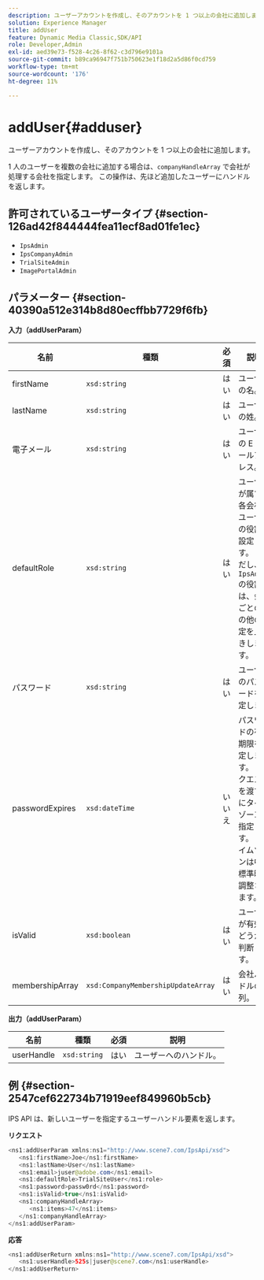 ```yaml
---
description: ユーザーアカウントを作成し、そのアカウントを 1 つ以上の会社に追加します。
solution: Experience Manager
title: addUser
feature: Dynamic Media Classic,SDK/API
role: Developer,Admin
exl-id: aed39e73-f528-4c26-8f62-c3d796e9101a
source-git-commit: b89ca96947f751b750623e1f18d2a5d86f0cd759
workflow-type: tm+mt
source-wordcount: '176'
ht-degree: 11%

---
```


# addUser{#adduser}

ユーザーアカウントを作成し、そのアカウントを 1 つ以上の会社に追加します。

1 人のユーザーを複数の会社に追加する場合は、`companyHandleArray` で会社が処理する会社を指定します。 この操作は、先ほど追加したユーザーにハンドルを返します。

## 許可されているユーザータイプ {#section-126ad42f844444fea11ecf8ad01fe1ec}

* `IpsAdmin`
* `IpsCompanyAdmin`
* `TrialSiteAdmin`
* `ImagePortalAdmin`

## パラメーター {#section-40390a512e314b8d80ecffbb7729f6fb}

**入力（addUserParam）**

| 名前 | 種類 | 必須 | 説明 |
|---|---|---|---|
| firstName | `xsd:string` | はい | ユーザーの名。 |
| lastName | `xsd:string` | はい | ユーザーの姓。 |
| 電子メール | `xsd:string` | はい | ユーザーの E メールアドレス。 |
| defaultRole | `xsd:string` | はい | ユーザーが属する各会社のユーザーの役割を設定します。 ただし、`IpsAdmin` の役割は、会社ごとのその他の設定を上書きします。 |
| パスワード | `xsd:string` | はい | ユーザーのパスワードを設定します |
| passwordExpires | `xsd:dateTime` | いいえ | パスワードの有効期限を設定します。 リクエストを渡す際にタイムゾーンを指定します。 タイムゾーンは中部標準時に調整されます。 |
| isValid | `xsd:boolean` | はい | ユーザーが有効かどうかを判断します。 |
| membershipArray | `xsd:CompanyMembershipUpdateArray` | はい | 会社ハンドルの配列。 |

**出力（addUserParam）**

| 名前 | 種類 | 必須 | 説明 |
|---|---|---|---|
| userHandle | `xsd:string` | はい | ユーザーへのハンドル。 |

## 例 {#section-2547cef622734b71919eef849960b5cb}

IPS API は、新しいユーザーを指定するユーザーハンドル要素を返します。

**リクエスト**

```java {.line-numbers}
<ns1:addUserParam xmlns:ns1="http://www.scene7.com/IpsApi/xsd">
   <ns1:firstName>Joe</ns1:firstName>
   <ns1:lastName>User</ns1:lastName>
   <ns1:email>juser@adobe.com</ns1:email>
   <ns1:defaultRole>TrialSiteUser</ns1:role>
   <ns1:password>passw0rd</ns1:password>
   <ns1:isValid>true</ns1:isValid>
   <ns1:companyHandleArray>
      <ns1:items>47</ns1:items>
   </ns1:companyHandleArray>
</ns1:addUserParam>
```

**応答**

```java {.line-numbers}
<ns1:addUserReturn xmlns:ns1="http://www.scene7.com/IpsApi/xsd">
   <ns1:userHandle>525s|juser@scene7.com</ns1:userHandle>
</ns1:addUserReturn>
```

